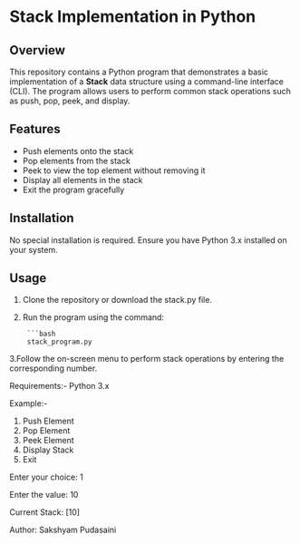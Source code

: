# Stack Implementation in Python

## Overview
This repository contains a Python program that demonstrates a basic implementation of a **Stack** data structure using a command-line interface (CLI). The program allows users to perform common stack operations such as push, pop, peek, and display.

## Features
- Push elements onto the stack  
- Pop elements from the stack  
- Peek to view the top element without removing it  
- Display all elements in the stack  
- Exit the program gracefully

## Installation
No special installation is required. Ensure you have Python 3.x installed on your system.

## Usage
1. Clone the repository or download the stack.py file.  
2. Run the program using the command:  
   
        ```bash
        stack_program.py
   
3.Follow the on-screen menu to perform stack operations by entering the corresponding number.



Requirements:-
Python 3.x

Example:-

1. Push Element
2. Pop Element
3. Peek Element
4. Display Stack
5. Exit

Enter your choice: 1

Enter the value: 10

Current Stack: [10]

Author: Sakshyam Pudasaini
